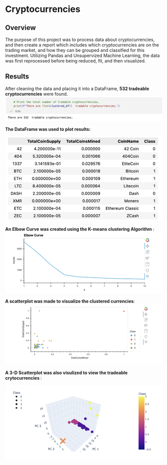 # Cryptocurrencies

## Overview

The purpose of this project was to process data about cryptocurrencies, and then create a report which includes which cryptocurrencies are on the trading market, and how they can be grouped and classified for this investment. Utilizing Pandas and Unsupervized Machine Learning, the data was first reprocessed before being reduced, fit, and then visualized. 

## Results

After cleaning the data and placing it into a DataFrame, <b>532 tradeable cryptocurrencies</b> were found.
![print](img/print.png)

<b>The DataFrame was used to plot results:</b>

![short](img/short.png)


<b> An Elbow Curve was created using the K-means clustering Algorithm </b>:
![elbow](img/elbow.png)

<b> A scatterplot was made to visualize the clustered currencies</b>:
![scatter](img/scatter.png)

<b> A 3-D Scatterplot was also visulized to view the tradeable crytocurrencies </b>:

![3-d](img/3-d.png)




